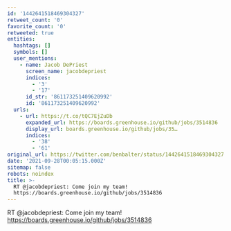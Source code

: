 ```yaml
---
id: '1442641518469304327'
retweet_count: '0'
favorite_count: '0'
retweeted: true
entities:
  hashtags: []
  symbols: []
  user_mentions:
    - name: Jacob DePriest
      screen_name: jacobdepriest
      indices:
        - '3'
        - '17'
      id_str: '861173251409620992'
      id: '861173251409620992'
  urls:
    - url: https://t.co/tQC7EjZuDb
      expanded_url: https://boards.greenhouse.io/github/jobs/3514836
      display_url: boards.greenhouse.io/github/jobs/35…
      indices:
        - '38'
        - '61'
original_url: https://twitter.com/benbalter/status/1442641518469304327
date: '2021-09-28T00:05:15.000Z'
sitemap: false
robots: noindex
title: >-
  RT @jacobdepriest: Come join my team!
  https://boards.greenhouse.io/github/jobs/3514836
---
```


RT @jacobdepriest: Come join my team! https://boards.greenhouse.io/github/jobs/3514836